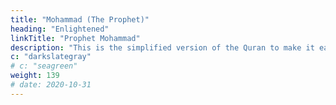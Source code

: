 ```yaml
---
title: "Mohammad (The Prophet)"
heading: "Enlightened"
linkTitle: "Prophet Mohammad"
description: "This is the simplified version of the Quran to make it easily readable"
c: "darkslategray"
# c: "seagreen"
weight: 139
# date: 2020-10-31
---
```

